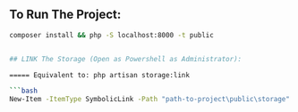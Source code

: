## To Run The Project:
```bash
composer install && php -S localhost:8000 -t public


## LINK The Storage (Open as Powershell as Administrator):

===== Equivalent to: php artisan storage:link

```bash
New-Item -ItemType SymbolicLink -Path "path-to-project\public\storage" -Target "path-to-project\storage\app\public" 
